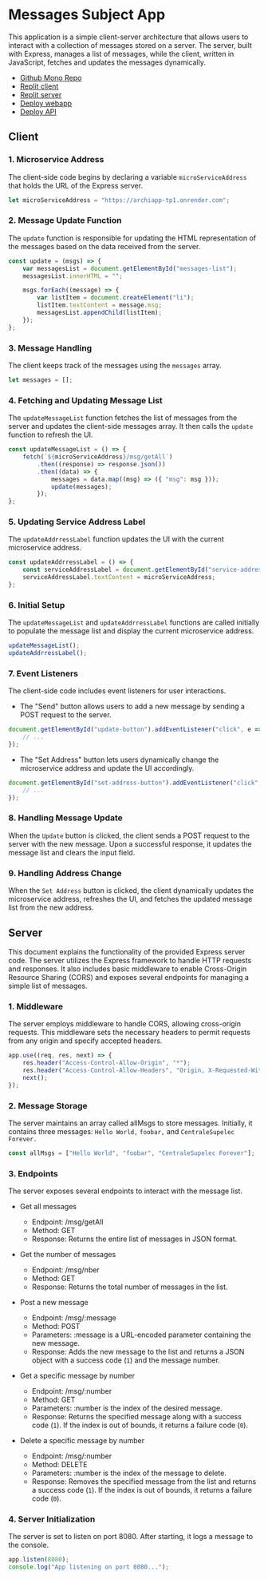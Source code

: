 # Messages Subject App
This application is a simple client-server architecture that allows users to interact with a collection of messages stored on a server. The server, built with Express, manages a list of messages, while the client, written in JavaScript, fetches and updates the messages dynamically.

- [Github Mono Repo](https://github.com/HannaObeid/ArchiApp-TP1)
- [Replit client](https://replit.com/@hannasobeid/Archi-App-TP1-client)
- [Replit server](https://replit.com/@hannasobeid/ArchiApp-TP1-server)
- [Deploy webapp](https://archiapp-tp1-1.onrender.com)
- [Deploy API](https://archiapp-tp1.onrender.com)


## Client

### 1. Microservice Address

The client-side code begins by declaring a variable `microServiceAddress` that holds the URL of the Express server.

```javascript
let microServiceAddress = "https://archiapp-tp1.onrender.com";
```

### 2. Message Update Function

The `update` function is responsible for updating the HTML representation of the messages based on the data received from the server.

```javascript
const update = (msgs) => {
    var messagesList = document.getElementById("messages-list");
    messagesList.innerHTML = "";

    msgs.forEach((message) => {
        var listItem = document.createElement("li");
        listItem.textContent = message.msg;
        messagesList.appendChild(listItem);
    });
};
```

### 3. Message Handling

The client keeps track of the messages using the `messages` array.

```javascript
let messages = [];
```

### 4. Fetching and Updating Message List

The `updateMessageList` function fetches the list of messages from the server and updates the client-side messages array. It then calls the `update` function to refresh the UI.

```javascript
const updateMessageList = () => {
    fetch(`${microServiceAddress}/msg/getAll`)
        .then((response) => response.json())
        .then((data) => {
            messages = data.map((msg) => ({ "msg": msg }));
            update(messages);
        });
};
```

### 5. Updating Service Address Label

The `updateAddrressLabel` function updates the UI with the current microservice address.

```javascript
const updateAddrressLabel = () => {
    const serviceAddressLabel = document.getElementById("service-address-label");
    serviceAddressLabel.textContent = microServiceAddress;
};
```

### 6. Initial Setup

The `updateMessageList` and `updateAddrressLabel` functions are called initially to populate the message list and display the current microservice address.

```javascript
updateMessageList();
updateAddrressLabel();
```

### 7. Event Listeners

The client-side code includes event listeners for user interactions.

- The "Send" button allows users to add a new message by sending a POST request to the server.

```javascript
document.getElementById("update-button").addEventListener("click", e => {
    // ...
});
```

- The "Set Address" button lets users dynamically change the microservice address and update the UI accordingly.

```javascript
document.getElementById("set-address-button").addEventListener("click", e => {
    // ...
});
```

### 8. Handling Message Update

When the `Update` button is clicked, the client sends a POST request to the server with the new message. Upon a successful response, it updates the message list and clears the input field.

### 9. Handling Address Change

When the `Set Address` button is clicked, the client dynamically updates the microservice address, refreshes the UI, and fetches the updated message list from the new address.

## Server
This document explains the functionality of the provided Express server code. The server utilizes the Express framework to handle HTTP requests and responses. It also includes basic middleware to enable Cross-Origin Resource Sharing (CORS) and exposes several endpoints for managing a simple list of messages.

### 1. Middleware
The server employs middleware to handle CORS, allowing cross-origin requests. This middleware sets the necessary headers to permit requests from any origin and specify accepted headers.

```javascript
app.use((req, res, next) => {
    res.header("Access-Control-Allow-Origin", "*");
    res.header("Access-Control-Allow-Headers", "Origin, X-Requested-With, Content-Type, Accept");
    next();
});
```

### 2. Message Storage
The server maintains an array called allMsgs to store messages. Initially, it contains three messages: `Hello World,` `foobar,` and `CentraleSupelec Forever.`

```javascript
const allMsgs = ["Hello World", "foobar", "CentraleSupelec Forever"];
```

### 3. Endpoints
The server exposes several endpoints to interact with the message list.

- Get all messages
    - Endpoint: /msg/getAll
    - Method: GET
    - Response: Returns the entire list of messages in JSON format.

- Get the number of messages
    - Endpoint: /msg/nber
    - Method: GET
    - Response: Returns the total number of messages in the list.

- Post a new message
    - Endpoint: /msg/:message
    - Method: POST
    - Parameters: :message is a URL-encoded parameter containing the new message.
    - Response: Adds the new message to the list and returns a JSON object with a success code (`1`) and the message number.

- Get a specific message by number
    - Endpoint: /msg/:number
    - Method: GET
    - Parameters: :number is the index of the desired message.
    - Response: Returns the specified message along with a success code (`1`). If the index is out of bounds, it returns a failure code (`0`).

- Delete a specific message by number
    - Endpoint: /msg/:number
    - Method: DELETE
    - Parameters: :number is the index of the message to delete.
    - Response: Removes the specified message from the list and returns a success code (`1`). If the index is out of bounds, it returns a failure code (`0`).


### 4. Server Initialization
The server is set to listen on port 8080. After starting, it logs a message to the console.

```javascript
app.listen(8080);
console.log("App listening on port 8080...");
```